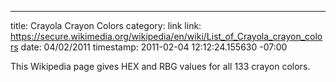 --- 
title: Crayola Crayon Colors
category: link
link: https://secure.wikimedia.org/wikipedia/en/wiki/List_of_Crayola_crayon_colors
date: 04/02/2011
timestamp: 2011-02-04 12:12:24.155630 -07:00

This Wikipedia page gives HEX and RBG values for all 133 crayon colors.

